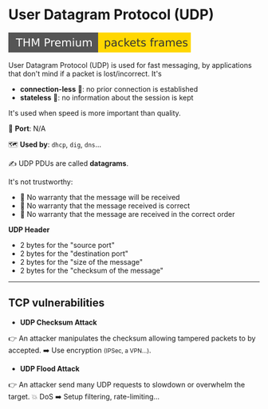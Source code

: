 # User Datagram Protocol (UDP)

[![packetsframes](../../../cybersecurity/_badges/thmp/packetsframes.svg)](https://tryhackme.com/room/packetsframes)

<div class="row row-cols-md-2"><div>

User Datagram Protocol (UDP) is used for fast messaging, by applications that don't mind if a packet is lost/incorrect. It's

* **connection-less** 🦘: no prior connection is established
* **stateless** 🙉: no information about the session is kept

It's used when speed is more important than quality.

🐊️ **Port**: N/A

🗺️ **Used by**: `dhcp`, `dig`, `dns`...

✍️ UDP PDUs are called **datagrams**.
</div><div>

It's not trustworthy:

* 🚮 No warranty that the message will be received
* 🙅 No warranty that the message received is correct
* 🥏 No warranty that the message are received in the correct order

**UDP Header**

* 2 bytes for the "source port"
* 2 bytes for the "destination port"
* 2 bytes for the "size of the message"
* 2 bytes for the "checksum of the message"
</div></div>

<hr class="sep-both">

## TCP vulnerabilities

<div class="row row-cols-md-2"><div>

* **UDP Checksum Attack**

👉 An attacker manipulates the checksum allowing tampered packets to by accepted. ➡️ Use encryption <small>(IPSec, a VPN...)</small>.

* **UDP Flood Attack**

👉 An attacker send many UDP requests to slowdown or overwhelm the target. 💥 DoS ➡️ Setup filtering, rate-limiting...
</div><div>
</div></div>